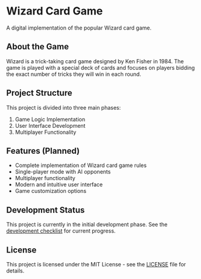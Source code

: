 # Wizard Card Game

A digital implementation of the popular Wizard card game.

## About the Game

Wizard is a trick-taking card game designed by Ken Fisher in 1984. The game is played with a special deck of cards and focuses on players bidding the exact number of tricks they will win in each round.

## Project Structure

This project is divided into three main phases:
1. Game Logic Implementation
2. User Interface Development
3. Multiplayer Functionality

## Features (Planned)

- Complete implementation of Wizard card game rules
- Single-player mode with AI opponents
- Multiplayer functionality
- Modern and intuitive user interface
- Game customization options

## Development Status

This project is currently in the initial development phase. See the [development checklist](wizard_development_checklist.md) for current progress.

## License

This project is licensed under the MIT License - see the [LICENSE](LICENSE) file for details.
